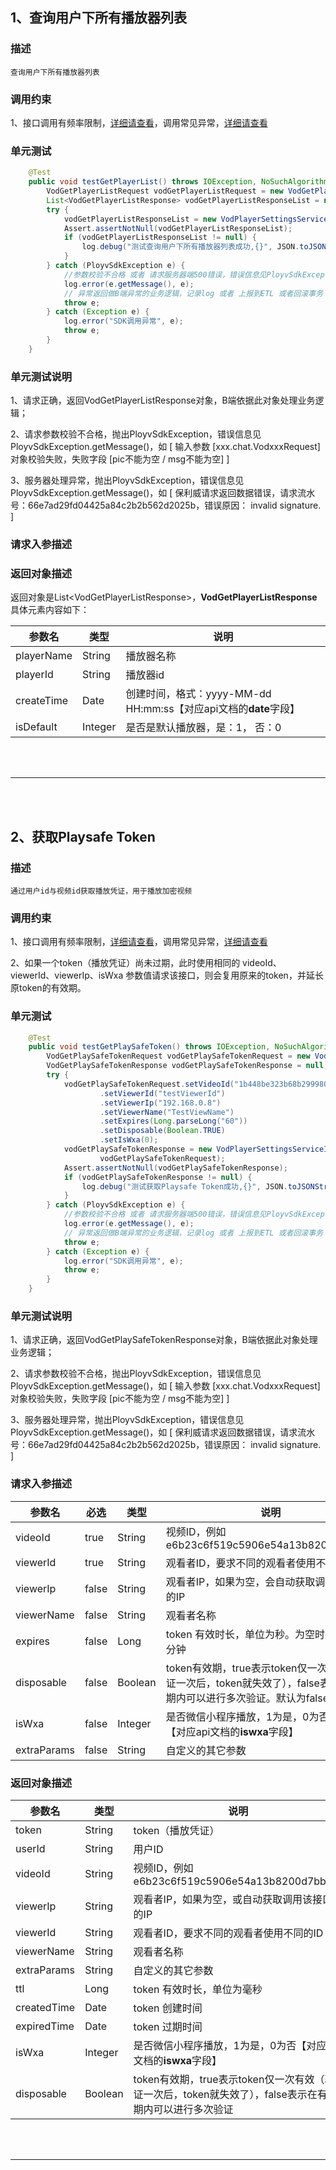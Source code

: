 ## 1、查询用户下所有播放器列表
### 描述
```
查询用户下所有播放器列表
```
### 调用约束
1、接口调用有频率限制，[详细请查看](/limit.md)，调用常见异常，[详细请查看](/exceptionDoc)

### 单元测试
```java
	@Test
	public void testGetPlayerList() throws IOException, NoSuchAlgorithmException {
        VodGetPlayerListRequest vodGetPlayerListRequest = new VodGetPlayerListRequest();
        List<VodGetPlayerListResponse> vodGetPlayerListResponseList = null;
        try {
            vodGetPlayerListResponseList = new VodPlayerSettingsServiceImpl().getPlayerList(vodGetPlayerListRequest);
            Assert.assertNotNull(vodGetPlayerListResponseList);
            if (vodGetPlayerListResponseList != null) {
                log.debug("测试查询用户下所有播放器列表成功,{}", JSON.toJSONString(vodGetPlayerListResponseList));
            }
        } catch (PloyvSdkException e) {
            //参数校验不合格 或者 请求服务器端500错误，错误信息见PloyvSdkException.getMessage()
            log.error(e.getMessage(), e);
            // 异常返回做B端异常的业务逻辑，记录log 或者 上报到ETL 或者回滚事务
            throw e;
        } catch (Exception e) {
            log.error("SDK调用异常", e);
            throw e;
        }
    }
```
### 单元测试说明
1、请求正确，返回VodGetPlayerListResponse对象，B端依据此对象处理业务逻辑；

2、请求参数校验不合格，抛出PloyvSdkException，错误信息见PloyvSdkException.getMessage()，如 [ 输入参数 [xxx.chat.VodxxxRequest]对象校验失败，失败字段 [pic不能为空 / msg不能为空] ]

3、服务器处理异常，抛出PloyvSdkException，错误信息见PloyvSdkException.getMessage()，如 [ 保利威请求返回数据错误，请求流水号：66e7ad29fd04425a84c2b2b562d2025b，错误原因： invalid signature. ]
### 请求入参描述

### 返回对象描述
返回对象是List&lt;VodGetPlayerListResponse&gt;，**VodGetPlayerListResponse**具体元素内容如下：

| 参数名 | 类型 | 说明 | 
| -- | -- | -- | 
| playerName | String | 播放器名称 | 
| playerId | String | 播放器id | 
| createTime | Date | 创建时间，格式：yyyy-MM-dd HH:mm:ss【对应api文档的**date**字段】 | 
| isDefault | Integer | 是否是默认播放器，是：1， 否：0 | 

<br /><br />

------------------

<br /><br />

## 2、获取Playsafe Token
### 描述
```
通过用户id与视频id获取播放凭证，用于播放加密视频
```
### 调用约束
1、接口调用有频率限制，[详细请查看](/limit.md)，调用常见异常，[详细请查看](/exceptionDoc)


2、如果一个token（播放凭证）尚未过期，此时使用相同的 videoId、viewerId、viewerIp、isWxa 参数值请求该接口，则会复用原来的token，并延长原token的有效期。
### 单元测试
```java
	@Test
	public void testGetPlaySafeToken() throws IOException, NoSuchAlgorithmException {
        VodGetPlaySafeTokenRequest vodGetPlaySafeTokenRequest = new VodGetPlaySafeTokenRequest();
        VodGetPlaySafeTokenResponse vodGetPlaySafeTokenResponse = null;
        try {
            vodGetPlaySafeTokenRequest.setVideoId("1b448be323b68b2999802799a98dba54_1")
                    .setViewerId("testViewerId")
                    .setViewerIp("192.168.0.8")
                    .setViewerName("TestViewName")
                    .setExpires(Long.parseLong("60"))
                    .setDisposable(Boolean.TRUE)
                    .setIsWxa(0);
            vodGetPlaySafeTokenResponse = new VodPlayerSettingsServiceImpl().getPlaySafeToken(
                    vodGetPlaySafeTokenRequest);
            Assert.assertNotNull(vodGetPlaySafeTokenResponse);
            if (vodGetPlaySafeTokenResponse != null) {
                log.debug("测试获取Playsafe Token成功,{}", JSON.toJSONString(vodGetPlaySafeTokenResponse));
            }
        } catch (PloyvSdkException e) {
            //参数校验不合格 或者 请求服务器端500错误，错误信息见PloyvSdkException.getMessage()
            log.error(e.getMessage(), e);
            // 异常返回做B端异常的业务逻辑，记录log 或者 上报到ETL 或者回滚事务
            throw e;
        } catch (Exception e) {
            log.error("SDK调用异常", e);
            throw e;
        }
    }
```
### 单元测试说明
1、请求正确，返回VodGetPlaySafeTokenResponse对象，B端依据此对象处理业务逻辑；

2、请求参数校验不合格，抛出PloyvSdkException，错误信息见PloyvSdkException.getMessage()，如 [ 输入参数 [xxx.chat.VodxxxRequest]对象校验失败，失败字段 [pic不能为空 / msg不能为空] ]

3、服务器处理异常，抛出PloyvSdkException，错误信息见PloyvSdkException.getMessage()，如 [ 保利威请求返回数据错误，请求流水号：66e7ad29fd04425a84c2b2b562d2025b，错误原因： invalid signature. ]
### 请求入参描述

| 参数名 | 必选 | 类型 | 说明 | 
| -- | -- | -- | -- | 
| videoId | true | String | 视频ID，例如 e6b23c6f519c5906e54a13b8200d7bb0_e | 
| viewerId | true | String | 观看者ID，要求不同的观看者使用不同的ID | 
| viewerIp | false | String | 观看者IP，如果为空，会自动获取调用该接口时的IP | 
| viewerName | false | String | 观看者名称 | 
| expires | false | Long | token 有效时长，单位为秒。为空时默认为10分钟 | 
| disposable | false | Boolean | token有效期，true表示token仅一次有效（验证一次后，token就失效了），false表示在有效期内可以进行多次验证。默认为false | 
| isWxa | false | Integer | 是否微信小程序播放，1为是，0为否。默认为0【对应api文档的**iswxa**字段】 | 
| extraParams | false | String | 自定义的其它参数 | 

### 返回对象描述


| 参数名 | 类型 | 说明 | 
| -- | -- | -- | 
| token | String | token（播放凭证） | 
| userId | String | 用户ID | 
| videoId | String | 视频ID，例如 e6b23c6f519c5906e54a13b8200d7bb0_e | 
| viewerIp | String | 观看者IP，如果为空，或自动获取调用该接口时的IP | 
| viewerId | String | 观看者ID，要求不同的观看者使用不同的ID | 
| viewerName | String | 观看者名称 | 
| extraParams | String | 自定义的其它参数 | 
| ttl | Long | token 有效时长，单位为毫秒 | 
| createdTime | Date | token 创建时间 | 
| expiredTime | Date | token 过期时间 | 
| isWxa | Integer | 是否微信小程序播放，1为是，0为否【对应api文档的**iswxa**字段】 | 
| disposable | Boolean | token有效期，true表示token仅一次有效（验证一次后，token就失效了），false表示在有效期内可以进行多次验证 | 

<br /><br />

------------------

<br /><br />



